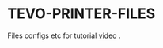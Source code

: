 # TEVO-PRINTER-FILES
 
Files configs etc for tutorial [video](https://www.youtube.com/watch?v=e65vxUqghw4) .
